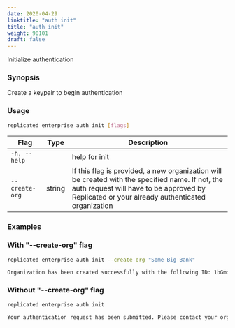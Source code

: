 ```yaml
---
date: 2020-04-29
linktitle: "auth init"
title: "auth init"
weight: 90101
draft: false
---
```


Initialize authentication

### Synopsis

Create a keypair to begin authentication

### Usage
```bash
replicated enterprise auth init [flags]
```


| Flag                  | Type   | Description |
|-----------------------|--------|-------------|
| `-h, --help` | | help for init |
| `--create-org` | string | If this flag is provided, a new organization will be created with the specified name. If not, the auth request will have to be approved by Replicated or your already authenticated organization |

### Examples

### With "--create-org" flag
```bash
replicated enterprise auth init --create-org "Some Big Bank"

Organization has been created successfully with the following ID: 1bGmd2sGVVpbsTKcnT0gLLeS6QH
```

### Without "--create-org" flag
```bash
replicated enterprise auth init

Your authentication request has been submitted. Please contact your organization or Replicated at support@replicated.com to complete this request with the following code: SHA256:SzK7n2nrC4igO+wGo+ncaYRICpH0AEoCRPuFUe1mUKI
```